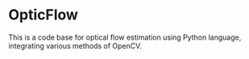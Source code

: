 # OpticFlow
This is a code base for optical flow estimation using Python language, integrating various methods of OpenCV.
